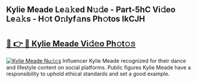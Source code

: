 ## Kylie Meade Le𝚊𝚔ed N𝚞𝚍e - Part-5hC Vi𝚍eo Le𝚊𝚔s - H𝚘t O𝚗lyf𝚊ns Ph𝚘tos IkCJH

# <h2><a href="http://hf65bx.feru.top/?c=Kylie+Meade">🔗 👉 🔴 Kylie Meade Vi𝚍𝚎o Ph𝚘t𝚘𝚜</a></h2>

[![Kylie Meade Nu𝚍𝚎s](https://i.imgur.com/0TWrTi3.gif)](http://hf65bx.feru.top/?c=Kylie+Meade)
Influencer Kylie Meade recognized for their dance and lifestyle content on social platforms. Public figures Kylie Meade have a responsibility to uphold ethical standards and set a good example. 
